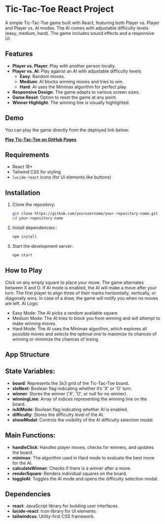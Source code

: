 # Tic-Tac-Toe React Project

A simple Tic-Tac-Toe game built with React, featuring both Player vs. Player and Player vs. AI modes. The AI comes with adjustable difficulty levels (easy, medium, hard). The game includes sound effects and a responsive UI.

## Features

- **Player vs. Player**: Play with another person locally.
- **Player vs. AI**: Play against an AI with adjustable difficulty levels:
  - **Easy**: Random moves.
  - **Medium**: AI blocks winning moves and tries to win.
  - **Hard**: AI uses the Minimax algorithm for perfect play.
- **Responsive Design**: The game adapts to various screen sizes.
- **Game Reset**: Option to reset the game at any point.
- **Winner Highlight**: The winning line is visually highlighted.

## Demo

You can play the game directly from the deployed link below:

**[Play Tic-Tac-Toe on GitHub Pages](https://diegotalaveracampos.github.io/unique_tic-tac-toe_game)**

## Requirements

- React 18+
- Tailwind CSS for styling
- `lucide-react` icons (for UI elements like buttons)

## Installation

1. Clone the repository:
   ```bash
   git clone https://github.com/yourusername/your-repository-name.git
   cd your-repository-name
2. Install dependencies::
   ```bash
   npm install
3. Start the development server:
   ```bash
   npm start

## How to Play

Click on any empty square to place your move.
The game alternates between X and O.
If AI mode is enabled, the AI will make a move after your turn.
The first player to align three of their marks horizontally, vertically, or diagonally wins.
In case of a draw, the game will notify you when no moves are left.
AI Logic
- Easy Mode: The AI picks a random available square.
- Medium Mode: The AI tries to block you from winning and will attempt to make winning moves.
- Hard Mode: The AI uses the Minimax algorithm, which explores all possible moves and selects the optimal one to maximize its chances of winning or minimize the chances of losing.

## App Structure

## State Variables:

- **board**: Represents the 3x3 grid of the Tic-Tac-Toe board.
- **xIsNext**: Boolean flag indicating whether it’s 'X' or 'O' turn.
- **winner**: Stores the winner ('X', 'O', or null for no winner).
- **winningLine**: Array of indices representing the winning line on the board.
- **isAIMode**: Boolean flag indicating whether AI is enabled.
- **difficulty**: Stores the difficulty level of the AI.
- **showModal**: Controls the visibility of the AI difficulty selection modal.

## Main Functions:

- **handleClick**: Handles player moves, checks for winners, and updates the board.
- **minimax**: The algorithm used in Hard mode to evaluate the best move for the AI.
- **calculateWinner**: Checks if there is a winner after a move.
- **renderSquare**: Renders individual squares on the board.
- **toggleAI**: Toggles the AI mode and opens the difficulty selection modal.

## Dependencies
- **react**: JavaScript library for building user interfaces.
- **lucide-react**: Icon library for UI elements.
- **tailwindcss**: Utility-first CSS framework.
